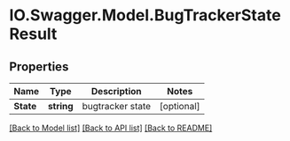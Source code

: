 # IO.Swagger.Model.BugTrackerStateResult
## Properties

Name | Type | Description | Notes
------------ | ------------- | ------------- | -------------
**State** | **string** | bugtracker state | [optional] 

[[Back to Model list]](../README.md#documentation-for-models) [[Back to API list]](../README.md#documentation-for-api-endpoints) [[Back to README]](../README.md)

